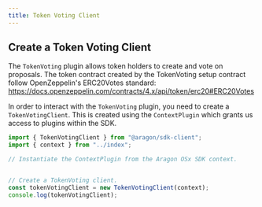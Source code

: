 ```yaml
---
title: Token Voting Client
---
```


## Create a Token Voting Client

The `TokenVoting` plugin allows token holders to create and vote on proposals.
The token contract created by the TokenVoting setup contract follow OpenZeppelin's ERC20Votes standard: https://docs.openzeppelin.com/contracts/4.x/api/token/erc20#ERC20Votes

In order to interact with the `TokenVoting` plugin, you need to create a `TokenVotingClient`.
This is created using the `ContextPlugin` which grants us access to plugins within the SDK.

```ts
import { TokenVotingClient } from "@aragon/sdk-client";
import { context } from "../index";

// Instantiate the ContextPlugin from the Aragon OSx SDK context.


// Create a TokenVoting client.
const tokenVotingClient = new TokenVotingClient(context);
console.log(tokenVotingClient);
```


